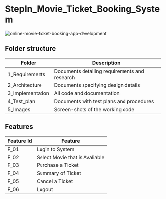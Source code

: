 # StepIn_Movie_Ticket_Booking_System

![online-movie-ticket-booking-app-development](https://user-images.githubusercontent.com/85542051/160798963-71cc9126-d891-4eff-a34b-f1207fe9d3e3.png)






## Folder structure

|     Folder       |                    Description                |
|------------------|-----------------------------------------------|
| 1_Requirements   | Documents detailing requirements and research |
| 2_Architecture   | Documents specifying design details           |
| 3_Implementation | All code and documentation                    |
| 4_Test_plan      | Documents with test plans and procedures      |
| 5_Images         | Screen-shots of the working code              |
 
 
## Features

| Feature Id |              Feature             |
|------------|----------------------------------|
|   F_01     | Login to System                  |
|   F_02     | Select Movie that is Avaliable   |
|   F_03     | Purchase a Ticket                |
|   F_04     | Summary of Ticket                |
|   F_05     | Cancel a Ticket                  |
|   F_06     | Logout                           |
